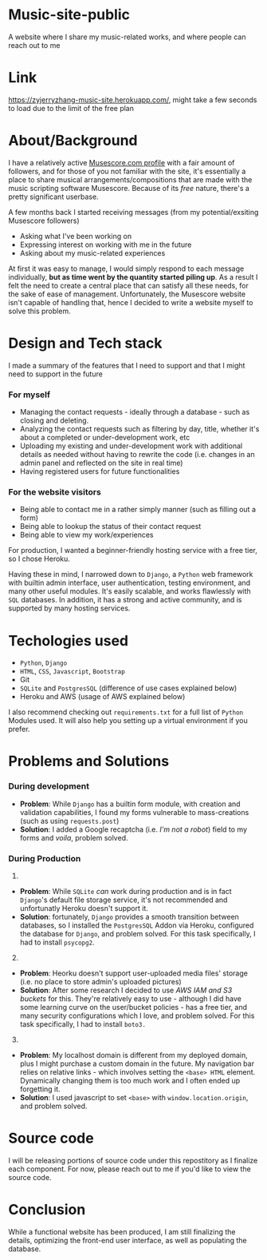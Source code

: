 # Music-site-public

A website where I share my music-related works, and where people can reach out to me

# Link

 https://zyjerryzhang-music-site.herokuapp.com/, might take a few seconds to load due to the limit of the free plan

# About/Background

 I have a relatively active [Musescore.com profile](https://musescore.com/thetalljerry) with a fair amount of followers, and for those of you not familiar with the site, it's essentially a place to share musical arrangements/compositions that are made with the music scripting software Musescore. Because of its _free_ nature, there's a pretty significant userbase. 

 A few months back I started receiving messages (from my potential/exsiting Musescore followers)
* Asking what I've been working on
* Expressing interest on working with me in the future
* Asking about my music-related experiences

 At first it was easy to manage, I would simply respond to each message individually, **but as time went by the quantity started piling up**. As a result I felt the need to create a central place that can satisfy all these needs, for the sake of ease of management. Unfortunately, the Musescore website isn't capable of handling that, hence I decided to write a website myself to solve this problem. 

# Design and Tech stack

 I made a summary of the features that I need to support and that I might need to support in the future

### For myself
* Managing the contact requests - ideally through a database - such as closing and deleting. 
* Analyzing the contact requests such as filtering by day, title, whether it's about a completed or under-development work, etc
* Uploading my existing and under-development work with additional details as needed without having to rewrite the code (i.e. changes in an admin panel and reflected on the site in real time)
* Having registered users for future functionalities
### For the website visitors
* Being able to contact me in a rather simply manner (such as filling out a form)
* Being able to lookup the status of their contact request
* Being able to view my work/experiences

 For production, I wanted a beginner-friendly hosting service with a free tier, so I chose Heroku. 

 Having these in mind, I narrowed down to `Django`, a `Python` web framework with builtin admin interface, user authentication, testing environment, and many other useful modules. It's easily scalable, and works flawlessly with `SQL` databases. In addition, it has a strong and active community, and is supported by many hosting services. 

# Techologies used
* `Python`, `Django`
* `HTML`, `CSS`, `Javascript`, `Bootstrap`
*  Git
* `SQLite` and `PostgresSQL` (difference of use cases explained below)
* Heroku and AWS (usage of AWS explained below)

 I also recommend checking out `requirements.txt` for a full list of `Python` Modules used. It will also help you setting up a virtual environment if you prefer. 

# Problems and Solutions

### During development

* **Problem**: While `Django` has a builtin form module, with creation and validation capabilities, I found my forms vulnerable to mass-creations (such as using  `requests.post`)
* **Solution**: I added a Google recaptcha (i.e. _I'm not a robot_) field to my forms and  _voila_, problem solved. 

### During Production

 1.
* **Problem**: While `SQLite` *can* work during production and is in fact `Django`'s default file storage service, it's not recommended and unfortunatly Heroku doesn't support it. 
* **Solution**: fortunately, `Django` provides a smooth transition between databases, so I installed the `PostgresSQL` Addon via Heroku, configured the database for `Django`, and problem solved. For this task specifically, I had to install `psycopg2`.

 2.
* **Problem**: Heorku doesn't support user-uploaded media files' storage (i.e. no place to store admin's uploaded pictures)
* **Solution**: After some research I decided to use _AWS IAM and S3 buckets_ for this. They're relatively easy to use - although I did have some learning curve on the user/bucket policies - has a free tier, and many security configurations which I love, and problem solved. For this task specifically, I had to install `boto3.`

 3.
* **Problem**: My localhost domain is different from my deployed domain, plus I might purchase a custom domain in the future. My navigation bar relies on relative links - which involves setting the `<base> HTML` element. Dynamically changing them is too much work and I often ended up forgetting it. 
* **Solution**: I used javascript to set `<base>` with `window.location.origin`, and problem solved. 

# Source code

 I will be releasing portions of source code under this repostitory as I finalize each component. For now, please reach out to me if you'd like to view the source code. 

# Conclusion

 While a functional website has been produced, I am still finalizing the details, optimizing the front-end user interface, as well as populating the database.